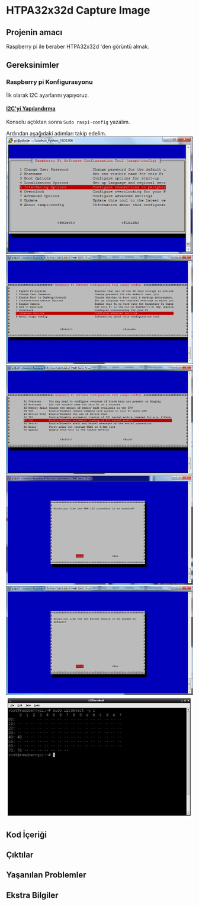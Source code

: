 # HTPA32x32d Capture Image

## Projenin amacı
Raspberry pi ile beraber HTPA32x32d 'den görüntü almak.
## Gereksinimler
### Raspberry pi Konfigurasyonu
İlk olarak I2C ayarlarını yapıyoruz.
#### [I2C'yi Yapılandırma](https://learn.adafruit.com/adafruits-raspberry-pi-lesson-4-gpio-setup/configuring-i2c)

Konsolu açtıktan sonra `Sudo raspi-config` yazalım.

Ardından aşağıdaki adımları takip edelim.
    			<img src="Markdown/images/learn_raspberry_pi_interfacing.png">
                <img src="Markdown/images/learn_raspberry_pi_advancedopt.png">
                <img src="Markdown/images/learn_raspberry_pi_i2c.png">
                <img src="Markdown/images/learn_raspberry_pi_wouldyoukindly.png">
                <img src="Markdown/images/learn_raspberry_pi_i2ckernel.png">
                <img src="Markdown/images/learn_raspberry_pi_i2c-detect.png">
                
                
## Kod İçeriği
## Çıktılar
## Yaşanılan Problemler
## Ekstra Bilgiler
